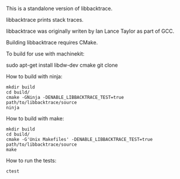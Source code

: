 This is a standalone version of libbacktrace.

libbacktrace prints stack traces.

libbacktrace was originally writen by Ian Lance Taylor as part of GCC.

Building libbacktrace requires CMake.


To build for use with machinekit:

   sudo apt-get install libdw-dev cmake
   git clone 
   

How to build with ninja:

    mkdir build
    cd build/
    cmake -GNinja -DENABLE_LIBBACKTRACE_TEST=true path/to/libbacktrace/source
    ninja

How to build with make:

    mkdir build
    cd build/
    cmake -G'Unix Makefiles' -DENABLE_LIBBACKTRACE_TEST=true path/to/libbacktrace/source
    make

How to run the tests:

    ctest
